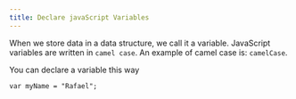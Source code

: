 ```yaml
---
title: Declare javaScript Variables
---
```

When we store data in a data structure, we call it a variable. JavaScript variables are written in `camel case`. An example of camel case is: `camelCase`.

You can declare a variable this way

    var myName = "Rafael";
